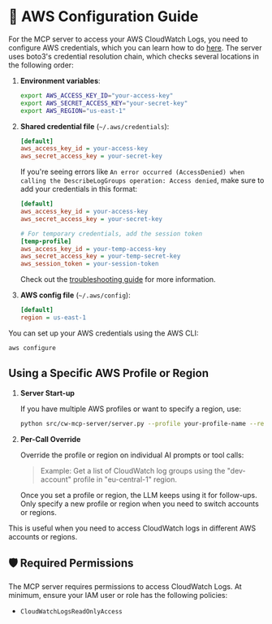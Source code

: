 # 🔐 AWS Configuration Guide

For the MCP server to access your AWS CloudWatch Logs, you need to configure AWS credentials, which you can learn how to do [here](https://docs.aws.amazon.com/cli/v1/userguide/cli-configure-files.html). The server uses boto3's credential resolution chain, which checks several locations in the following order:

1. **Environment variables**:
   ```bash
   export AWS_ACCESS_KEY_ID="your-access-key"
   export AWS_SECRET_ACCESS_KEY="your-secret-key"
   export AWS_REGION="us-east-1"
   ```

2. **Shared credential file** (`~/.aws/credentials`):
   ```ini
   [default]
   aws_access_key_id = your-access-key
   aws_secret_access_key = your-secret-key
   ```
   
   If you're seeing errors like `An error occurred (AccessDenied) when calling the DescribeLogGroups operation: Access denied`, make sure to add your credentials in this format:
   ```ini
   [default]
   aws_access_key_id = your-access-key
   aws_secret_access_key = your-secret-key
   
   # For temporary credentials, add the session token
   [temp-profile]
   aws_access_key_id = your-temp-access-key
   aws_secret_access_key = your-temp-secret-key
   aws_session_token = your-session-token
   ```

   Check out the [troubleshooting guide](./troubleshooting.md) for more information.

3. **AWS config file** (`~/.aws/config`):
   ```ini
   [default]
   region = us-east-1
   ```

You can set up your AWS credentials using the AWS CLI:

```bash
aws configure
```

## Using a Specific AWS Profile or Region

1. **Server Start-up**

   If you have multiple AWS profiles or want to specify a region, use:
   
   ```bash
   python src/cw-mcp-server/server.py --profile your-profile-name --region us-west-2
   ```

2. **Per-Call Override**

   Override the profile or region on individual AI prompts or tool calls:
   
   > Example: Get a list of CloudWatch log groups using the "dev-account" profile in "eu-central-1" region.

   Once you set a profile or region, the LLM keeps using it for follow-ups. Only specify a new profile or region when you need to switch accounts or regions.

This is useful when you need to access CloudWatch logs in different AWS accounts or regions.

## 🛡️ Required Permissions

The MCP server requires permissions to access CloudWatch Logs. At minimum, ensure your IAM user or role has the following policies:
- `CloudWatchLogsReadOnlyAccess`
